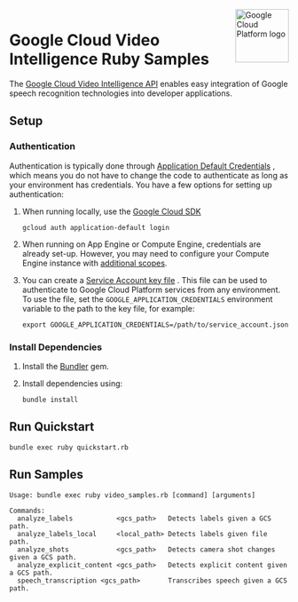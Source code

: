 <img src="https://avatars2.githubusercontent.com/u/2810941?v=3&s=96" alt="Google Cloud Platform logo" title="Google Cloud Platform" align="right" height="96" width="96"/>

# Google Cloud Video Intelligence Ruby Samples

The [Google Cloud Video Intelligence API](https://cloud.google.com/video-intelligence/)
enables easy integration of Google speech recognition technologies into
developer applications.

## Setup

### Authentication

Authentication is typically done through [Application Default Credentials](https://cloud.google.com/docs/authentication#getting_credentials_for_server-centric_flow)
, which means you do not have to change the code to authenticate as long as your
environment has credentials. You have a few options for setting up
authentication:

1. When running locally, use the [Google Cloud SDK](https://cloud.google.com/sdk/)

    `gcloud auth application-default login`

1. When running on App Engine or Compute Engine, credentials are already set-up.
However, you may need to configure your Compute Engine instance with
[additional scopes](https://cloud.google.com/compute/docs/authentication#using).

1. You can create a [Service Account key file](https://cloud.google.com/docs/authentication#service_accounts)
. This file can be used to authenticate to Google Cloud Platform services from
any environment. To use the file, set the `GOOGLE_APPLICATION_CREDENTIALS`
environment variable to the path to the key file, for example:

    `export GOOGLE_APPLICATION_CREDENTIALS=/path/to/service_account.json`

### Install Dependencies

1. Install the [Bundler](http://bundler.io/) gem.

1. Install dependencies using:

    `bundle install`

## Run Quickstart

    bundle exec ruby quickstart.rb

## Run Samples

    Usage: bundle exec ruby video_samples.rb [command] [arguments]

    Commands:
      analyze_labels           <gcs_path>   Detects labels given a GCS path.
      analyze_labels_local     <local_path> Detects labels given file path.
      analyze_shots            <gcs_path>   Detects camera shot changes given a GCS path.
      analyze_explicit_content <gcs_path>   Detects explicit content given a GCS path.
      speech_transcription <gcs_path>       Transcribes speech given a GCS path.
